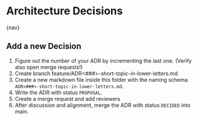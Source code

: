 # Architecture Decisions

{nav}

## Add a new Decision

1. Figure out the number of your ADR by incrementing the last one. (Verify also open merge requests!)
2. Create branch feature/ADR<###>-short-topic-in-lower-letters.md
3. Create a new markdown file inside this folder with the naming schema `ADR<###>-short-topic-in-lower-letters.md`.
4. Write the ADR with status `PROPOSAL`.
5. Create a merge request and add reviewers
6. After discussion and alignment, merge the ADR with status `DECIDED` into main.
